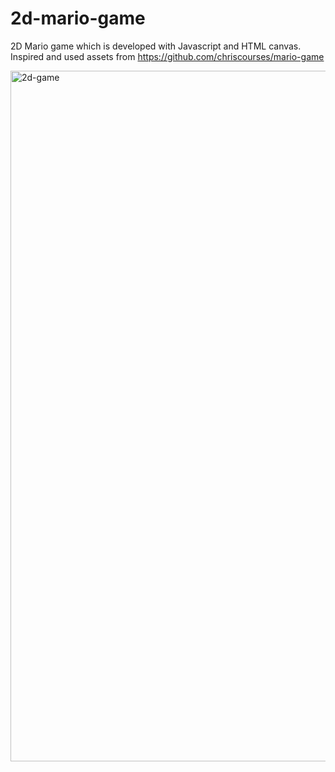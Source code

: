 # 2d-mario-game
2D Mario game which is developed with Javascript and HTML canvas.
Inspired and used assets from https://github.com/chriscourses/mario-game

<img width="1105" alt="2d-game" src="https://user-images.githubusercontent.com/84105094/166220578-cf524235-866d-4f1e-aeaf-376f0cb9a843.png">
